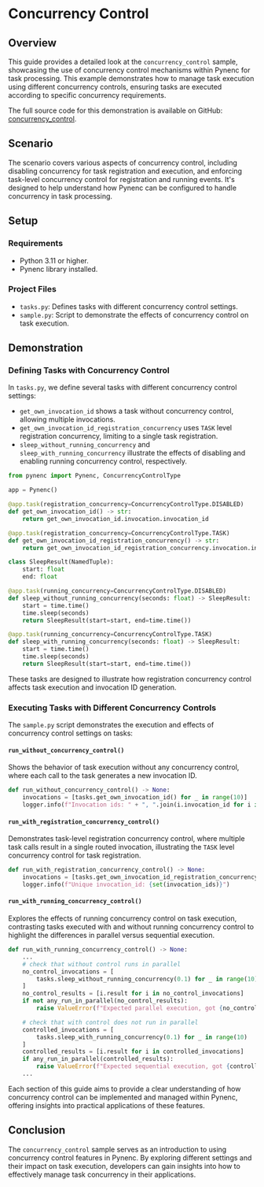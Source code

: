 # Concurrency Control

## Overview

This guide provides a detailed look at the `concurrency_control` sample, showcasing the use of concurrency control mechanisms within Pynenc for task processing. This example demonstrates how to manage task execution using different concurrency controls, ensuring tasks are executed according to specific concurrency requirements.

The full source code for this demonstration is available on GitHub: [concurrency_control](https://github.com/pynenc/samples/tree/main/concurrency_control).

## Scenario

The scenario covers various aspects of concurrency control, including disabling concurrency for task registration and execution, and enforcing task-level concurrency control for registration and running events. It's designed to help understand how Pynenc can be configured to handle concurrency in task processing.

## Setup

### Requirements

- Python 3.11 or higher.
- Pynenc library installed.

### Project Files

- `tasks.py`: Defines tasks with different concurrency control settings.
- `sample.py`: Script to demonstrate the effects of concurrency control on task execution.

## Demonstration

### Defining Tasks with Concurrency Control

In `tasks.py`, we define several tasks with different concurrency control settings:

- `get_own_invocation_id` shows a task without concurrency control, allowing multiple invocations.
- `get_own_invocation_id_registration_concurrency` uses `TASK` level registration concurrency, limiting to a single task registration.
- `sleep_without_running_concurrency` and `sleep_with_running_concurrency` illustrate the effects of disabling and enabling running concurrency control, respectively.

```python
from pynenc import Pynenc, ConcurrencyControlType

app = Pynenc()

@app.task(registration_concurrency=ConcurrencyControlType.DISABLED)
def get_own_invocation_id() -> str:
    return get_own_invocation_id.invocation.invocation_id

@app.task(registration_concurrency=ConcurrencyControlType.TASK)
def get_own_invocation_id_registration_concurrency() -> str:
    return get_own_invocation_id_registration_concurrency.invocation.invocation_id

class SleepResult(NamedTuple):
    start: float
    end: float

@app.task(running_concurrency=ConcurrencyControlType.DISABLED)
def sleep_without_running_concurrency(seconds: float) -> SleepResult:
    start = time.time()
    time.sleep(seconds)
    return SleepResult(start=start, end=time.time())

@app.task(running_concurrency=ConcurrencyControlType.TASK)
def sleep_with_running_concurrency(seconds: float) -> SleepResult:
    start = time.time()
    time.sleep(seconds)
    return SleepResult(start=start, end=time.time())
```

These tasks are designed to illustrate how registration concurrency control affects task execution and invocation ID generation.

### Executing Tasks with Different Concurrency Controls

The `sample.py` script demonstrates the execution and effects of concurrency control settings on tasks:

#### `run_without_concurrency_control()`

Shows the behavior of task execution without any concurrency control, where each call to the task generates a new invocation ID.

```python
def run_without_concurrency_control() -> None:
    invocations = [tasks.get_own_invocation_id() for _ in range(10)]
    logger.info(f"Invocation ids: " + ", ".join(i.invocation_id for i in invocations))
```

#### `run_with_registration_concurrency_control()`

Demonstrates task-level registration concurrency control, where multiple task calls result in a single routed invocation, illustrating the `TASK` level concurrency control for task registration.

```python
def run_with_registration_concurrency_control() -> None:
    invocations = [tasks.get_own_invocation_id_registration_concurrency() for _ in range(3)]
    logger.info(f"Unique invocation_id: {set(invocation_ids)}")
```

#### `run_with_running_concurrency_control()`

Explores the effects of running concurrency control on task execution, contrasting tasks executed with and without running concurrency control to highlight the differences in parallel versus sequential execution.

```python
def run_with_running_concurrency_control() -> None:
    ...
    # check that without control runs in parallel
    no_control_invocations = [
        tasks.sleep_without_running_concurrency(0.1) for _ in range(10)
    ]
    no_control_results = [i.result for i in no_control_invocations]
    if not any_run_in_parallel(no_control_results):
        raise ValueError(f"Expected parallel execution, got {no_control_results}")

    # check that with control does not run in parallel
    controlled_invocations = [
        tasks.sleep_with_running_concurrency(0.1) for _ in range(10)
    ]
    controlled_results = [i.result for i in controlled_invocations]
    if any_run_in_parallel(controlled_results):
        raise ValueError(f"Expected sequential execution, got {controlled_results}")
    ...
```

Each section of this guide aims to provide a clear understanding of how concurrency control can be implemented and managed within Pynenc, offering insights into practical applications of these features.

## Conclusion

The `concurrency_control` sample serves as an introduction to using concurrency control features in Pynenc. By exploring different settings and their impact on task execution, developers can gain insights into how to effectively manage task concurrency in their applications.

